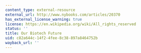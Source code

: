 ```yaml
---
content_type: external-resource
external_url: http://www.nybooks.com/articles/20370
has_external_license_warning: true
license: https://en.wikipedia.org/wiki/All_rights_reserved
status: ''
title: Our Biotech Future
uid: c82a644c-14f2-4fee-8c38-897a8464752b
wayback_url: ''
---
```


